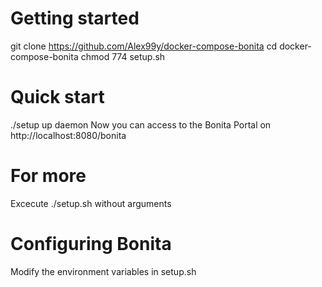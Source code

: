 # Getting started
git clone https://github.com/Alex99y/docker-compose-bonita
cd docker-compose-bonita
chmod 774 setup.sh

# Quick start
./setup up daemon
Now you can access to the Bonita Portal on http://localhost:8080/bonita

# For more
Excecute ./setup.sh without arguments

# Configuring Bonita
Modify the environment variables in setup.sh
